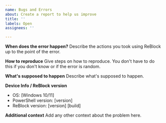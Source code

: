 ```yaml
---
name: Bugs and Errors
about: Create a report to help us improve
title: ''
labels: Open
assignees: ''

---
```


**When does the error happen?**
Describe the actions you took using ReBlock up to the point of the error.

**How to reproduce**
Give steps on how to reproduce. You don't have to do this if you don't know or if the error is random.

**What's supposed to happen**
Describe what's supposed to happen.

**Device Info / ReBlock version**
 - OS: [Windows 10/11]
- PowerShell version: [version]
 - ReBlock version: [version] [build]

**Additional context**
Add any other context about the problem here.

